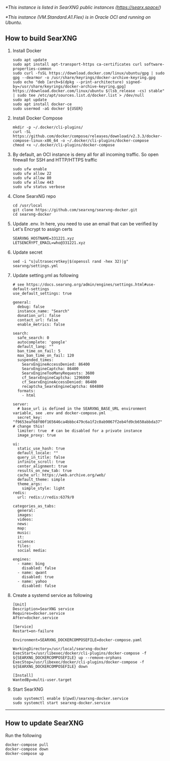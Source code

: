 *\*This instance is listed in SearXNG public instances (https://searx.space/)*

*\*This instance (VM.Standard.A1.Flex) is in Oracle OCI and running on Ubuntu.*

## How to build SearXNG

1. Install Docker

    ```
    sudo apt update
    sudo apt install apt-transport-https ca-certificates curl software-properties-common
    sudo curl -fsSL https://download.docker.com/linux/ubuntu/gpg | sudo gpg --dearmor -o /usr/share/keyrings/docker-archive-keyring.gpg
    sudo echo "deb [arch=$(dpkg --print-architecture) signed-by=/usr/share/keyrings/docker-archive-keyring.gpg] https://download.docker.com/linux/ubuntu $(lsb_release -cs) stable" | sudo tee /etc/apt/sources.list.d/docker.list > /dev/null
    sudo apt update
    sudo apt install docker-ce
    sudo usermod -aG docker ${USER}
    ```

2. Install Docker Compose

    ```
    mkdir -p ~/.docker/cli-plugins/
    curl -SL https://github.com/docker/compose/releases/download/v2.3.3/docker-compose-linux-x86_64 -o ~/.docker/cli-plugins/docker-compose
    chmod +x ~/.docker/cli-plugins/docker-compose
    ```

3. By default, an OCI instance is deny all for all incoming traffic. So open firewall for SSH and HTTP/HTTPS traffic

    ```
    sudo ufw enable
    sudo ufw allow 22
    sudo ufw allow 80
    sudo ufw allow 443
    sudo ufw status verbose
    ```
 
4. Clone SearxNG repo

    ```
    cd /usr/local
    git clone https://github.com/searxng/searxng-docker.git
    cd searxng-docker
    ```
5. Update .env. In here, you need to use an email that can be verified by Let's Encrypt to assign certs

    ```
    SEARXNG_HOSTNAME=331221.xyz
    LETSENCRYPT_EMAIL=who@331221.xyz
    ```

6. Update secret

    ```
    sed -i "s|ultrasecretkey|$(openssl rand -hex 32)|g" searxng/settings.yml
    ```

7. Update setting.yml as following

    ```
    # see https://docs.searxng.org/admin/engines/settings.html#use-default-settings
    use_default_settings: true

    general:
      debug: false
      instance_name: "Search"
      donation_url: false
      contact_url: false
      enable_metrics: false

    search:
      safe_search: 0
      autocomplete: 'google'
      default_lang: ""
      ban_time_on_fail: 5
      max_ban_time_on_fail: 120
      suspended_times:
        SearxEngineAccessDenied: 86400
        SearxEngineCaptcha: 86400
        SearxEngineTooManyRequests: 3600
        cf_SearxEngineCaptcha: 1296000
        cf_SearxEngineAccessDenied: 86400
        recaptcha_SearxEngineCaptcha: 604800
      formats:
        - html

    server:
      # base_url is defined in the SEARXNG_BASE_URL environment variable, see .env and docker-compose.yml
      secret_key: "f9653eaf68f00f165646ca4bbbc479c6a1f2c0ab9067f2eb4fd9cb650abbda37"  # change this!
      limiter: true  # can be disabled for a private instance
      image_proxy: true

    ui:
      static_use_hash: true
      default_locale: ""
      query_in_title: false
      infinite_scroll: true
      center_alignment: true
      results_on_new_tab: true
      cache_url: https://web.archive.org/web/
      default_theme: simple
      theme_args:
        simple_style: light
    redis:
      url: redis://redis:6379/0

    categories_as_tabs:
      general:
      images:
      videos:
      news:
      map:
      music:
      it:
      science:
      files:
      social media:

    engines:
      - name: bing
        disabled: false
      - name: qwant
        disabled: true
      - name: yahoo
        disabled: false 
    ```

8. Create a systemd service as following

    ```
    [Unit]
    Description=SearXNG service
    Requires=docker.service
    After=docker.service

    [Service]
    Restart=on-failure

    Environment=SEARXNG_DOCKERCOMPOSEFILE=docker-compose.yaml

    WorkingDirectory=/usr/local/searxng-docker
    ExecStart=/usr/libexec/docker/cli-plugins/docker-compose -f ${SEARXNG_DOCKERCOMPOSEFILE} up --remove-orphans
    ExecStop=/usr/libexec/docker/cli-plugins/docker-compose -f ${SEARXNG_DOCKERCOMPOSEFILE} down

    [Install]
    WantedBy=multi-user.target
    ```
  
 9. Start SearXNG

    ```
    sudo systemctl enable $(pwd)/searxng-docker.service
    sudo systemctl start searxng-docker.service
    ```

---

## How to update SearXNG
Run the following
```
docker-compose pull
docker-compose down
docker-compose up
```
